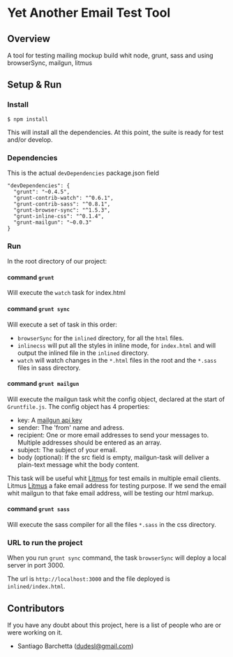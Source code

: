 # Yet Another Email Test Tool

## Overview
A tool for testing mailing mockup build whit node, grunt, sass and using browserSync, mailgun, litmus

## Setup & Run

### Install
```
$ npm install
```
This will install all the dependencies. At this point, the suite is ready for test and/or develop.

### Dependencies
This is the actual ```devDependencies``` package.json field
```
"devDependencies": {
  "grunt": "~0.4.5",
  "grunt-contrib-watch": "^0.6.1",
  "grunt-contrib-sass": "^0.8.1",
  "grunt-browser-sync": "^1.5.3",
  "grunt-inline-css": "^0.1.4",
  "grunt-mailgun": "~0.0.3"
}
```
### Run
In the root directory of our project:

#### command ```grunt```
Will execute the ```watch``` task for index.html

#### command ```grunt sync```
Will execute a set of task in this order:
* ```browserSync``` for the ```inlined``` directory, for all the ```html``` files.
* ```inlinecss``` will put all the styles in inline mode, for ```index.html``` and will output the inlined file in the ```inlined``` directory.
* ```watch``` will watch changes in the ```*.html``` files in the root and the ```*.sass``` files in sass directory.

#### command ```grunt mailgun```
Will execute the mailgun task whit the config object, declared at the start of ```Gruntfile.js```. The config object has 4 properties:
* key:  A [mailgun api key](http://documentation.mailgun.com/quickstart.html#authentication)
* sender: The 'from' name and adress.
* recipient: One or more email addresses to send your messages to. Multiple addresses should be entered as an array.
* subject: The subject of your email.
* body (optional): If the src field is empty, mailgun-task will deliver a plain-text message whit the body content.

This task will be useful whit [Litmus](https://litmus.com/) for test emails in multiple email clients. Litmus [Litmus](https://litmus.com/) a fake email address for testing purpose. If we send the email whit mailgun to that fake email address, will be testing our html markup.

#### command ```grunt sass```
Will execute the sass compiler for all the files ```*.sass``` in the css directory.

### URL to run the project
When you run ```grunt sync``` command, the task ```browserSync``` will deploy a local server in port 3000.

The url is ```http://localhost:3000``` and the file deployed is ```inlined/index.html```.

## Contributors
If you have any doubt about this project, here is a list of people who are or were working on it.

+ Santiago Barchetta (dudesl@gmail.com)
